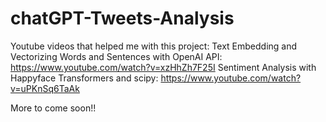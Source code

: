 # chatGPT-Tweets-Analysis

Youtube videos that helped me with this project:
Text Embedding and Vectorizing Words and Sentences with OpenAI API:
https://www.youtube.com/watch?v=xzHhZh7F25I
Sentiment Analysis with Happyface Transformers and scipy:
https://www.youtube.com/watch?v=uPKnSq6TaAk
    
    
More to come soon!!
